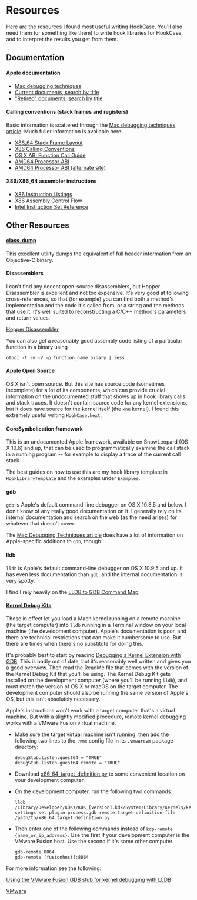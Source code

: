 # Resources

Here are the resources I found most useful writing HookCase.  You'll
also need them (or something like them) to write hook libraries for
HookCase, and to interpret the results you get from them.

## Documentation

#### Apple documentation

  * [Mac debugging techniques](http://developer.apple.com/technotes/tn2004/tn2124.html)
  * [Current documents, search by title](https://developer.apple.com/library/mac/navigation/)
  * ["Retired" documents, search by title](http://developer.apple.com/legacy/library/navigation/)

#### Calling conventions (stack frames and registers)

Basic information is scattered through the
[Mac debugging techniques article](http://developer.apple.com/technotes/tn2004/tn2124.html).
Much fuller information is available here:

  * [X86_64 Stack Frame Layout](http://eli.thegreenplace.net/2011/09/06/stack-frame-layout-on-x86-64/)
  * [X86 Calling Conventions](https://en.wikipedia.org/wiki/X86_calling_conventions)
  * [OS X ABI Function Call Guide](https://developer.apple.com/library/content/documentation/DeveloperTools/Conceptual/LowLevelABI/000-Introduction/introduction.html)
  * [AMD64 Processor ABI](https://software.intel.com/sites/default/files/article/402129/mpx-linux64-abi.pdf)
  * [AMD64 Processor ABI (alternate site)](http://x86-64.org/documentation/abi.pdf)

#### X86/X86_64 assembler instructions

  * [X86 Instruction Listings](http://en.wikipedia.org/wiki/X86_instruction_listings)
  * [X86 Assembly Control Flow](https://en.wikibooks.org/wiki/X86_Assembly/Control_Flow)
  * [Intel Instruction Set Reference](http://www.intel.com/content/dam/www/public/us/en/documents/manuals/64-ia-32-architectures-software-developer-instruction-set-reference-manual-325383.pdf)

## Other Resources

#### [class-dump](http://stevenygard.com/projects/class-dump/)

This excellent utility dumps the equivalent of full header
information from an Objective-C binary.

#### Disassemblers

I can't find any decent open-source disassemblers, but Hopper
Disassembler is excellent and not too expensive.  It's very good at
following cross-references, so that (for example) you can find both a
method's implementation and the code it's called from, or a string and
the methods that use it.  It's well suited to reconstructing a C/C++
method's parameters and return values.

[Hopper Disassembler](http://www.hopperapp.com/)

You can also get a reasonably good assembly code listing of a
particular function in a binary using

`otool -t -v -V -p function_name binary | less`

#### [Apple Open Source](http://opensource.apple.com/)

OS X isn't open source.  But this site has source code (sometimes
incomplete) for a lot of its components, which can provide crucial
information on the undocumented stuff that shows up in hook library
calls and stack traces.  It doesn't contain source code for any kernel
extensions, but it does have source for the kernel itself (the `xnu`
kernel).  I found this extremely useful writing `HookCase.kext`.

#### CoreSymbolication framework

This is an undocumented Apple framework, available on SnowLeopard (OS
X 10.6) and up, that can be used to programmatically examine the call
stack in a running program -- for example to display a trace of the
current call stack.

The best guides on how to use this are my hook library template in
`HookLibraryTemplate` and the examples under `Examples`.

#### gdb

`gdb` is Apple's default command-line debugger on OS X 10.8.5 and below.
I don't know of any really good documentation on it.  I generally rely
on its internal documentation and search on the web (as the need
arises) for whatever that doesn't cover.

The
[Mac Debugging Techniques article](http://developer.apple.com/technotes/tn2004/tn2124.html)
does have a lot of information on Apple-specific additions to `gdb`,
though.

#### lldb

`lldb` is Apple's default command-line debugger on OS X 10.9.5 and up.
It has even less documentation than `gdb`, and the internal
documentation is very spotty.

I find I rely heavily on the
[LLDB to GDB Command Map](http://lldb.llvm.org/lldb-gdb.html)

#### [Kernel Debug Kits](http://developer.apple.com/download/more/)

These in effect let you load a Mach kernel running on a remote machine
(the target computer) into `lldb` running in a Terminal window on your
local machine (the development computer).  Apple's documentation is
poor, and there are technical restrictions that can make it cumbersome
to use.  But there are times when there's no substitute for doing
this.

It's probably best to start by reading
[Debugging a Kernel Extension with GDB](https://developer.apple.com/library/content/documentation/Darwin/Conceptual/KEXTConcept/KEXTConceptDebugger/debug_tutorial.html).
This is badly out of date, but it's reasonably well written and gives
you a good overview.  Then read the ReadMe file that comes with the
version of the Kernel Debug Kit that you'll be using.  The Kernel
Debug Kit gets installed on the development computer (where you'll be
running `lldb`), and must match the version of OS X or macOS on the
target computer.  The development computer should also be running the
same version of Apple's OS, but this isn't absolutely necessary.

Apple's instructions won't work with a target computer that's a
virtual machine.  But with a slightly modified procedure, remote
kernel debugging works with a VMware Fusion virtual machine.

  * Make sure the target virtual machine isn't running, then add the
    following two lines to the `.vmx` config file in its `.vmwarevm`
    package directory:

        debugStub.listen.guest64 = "TRUE"
        debugStub.listen.guest64.remote = "TRUE"

  * Download [x86_64_target_definition.py](http://llvm.org/svn/llvm-project/lldb/trunk/examples/python/x86_64_target_definition.py)
    to some convenient location on your development computer.

  * On the development computer, run the following two commands:

        lldb /Library/Developer/KDKs/KDK_[version].kdk/System/Library/Kernels/kernel
        settings set plugin.process.gdb-remote.target-definition-file /path/to/x86_64_target_definition.py

  * Then enter one of the following commands instead of `kdp-remote
    {name_or_ip_address}`.  Use the first if your development computer
    is the VMware Fusion host.  Use the second if it's some other
    computer.

        gdb-remote 8864
        gdb-remote [fusionhost]:8864

For more information see the following:

[Using the VMware Fusion GDB stub for kernel debugging with LLDB](http://ddeville.me/2015/08/using-the-vmware-fusion-gdb-stub-for-kernel-debugging-with-lldb)

[VMware](http://wiki.osdev.org/VMware)

